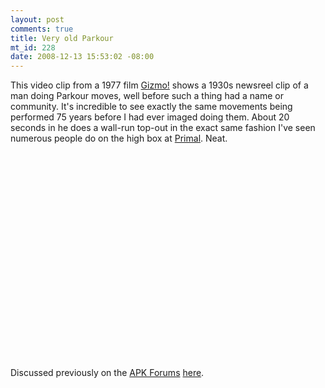 ```yaml
--- 
layout: post
comments: true
title: Very old Parkour
mt_id: 228
date: 2008-12-13 15:53:02 -08:00
---
```

This video clip from a 1977 film [Gizmo!](http://www.imdb.com/title/tt0074573/) shows a 1930s newsreel clip of a man doing Parkour moves, well before such a thing had a name or community.  It's incredible to see exactly the same movements being performed 75 years before I had ever imaged doing them.  About 20 seconds in he does a wall-run top-out in the exact same fashion I've seen numerous people do on the high box at [Primal](http://www.primal-fitness.com/).  Neat.
<object width="425" height="344"><param name="movie" value="http://www.youtube.com/v/3p2shHkRrtk&hl=en&fs=1"></param><param name="allowFullScreen" value="true"></param><param name="allowscriptaccess" value="always"></param><embed src="http://www.youtube.com/v/3p2shHkRrtk&hl=en&fs=1" type="application/x-shockwave-flash" allowscriptaccess="always" allowfullscreen="true" width="425" height="344"></embed></object>

Discussed previously on the [APK Forums](http://www.americanparkour.com/smf/index.php) [here](http://www.americanparkour.com/smf/index.php?topic=3253.0).
